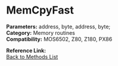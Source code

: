 # MemCpyFast

**Parameters:** address, byte, address, byte;  
**Category:** Memory routines  
**Compatibility:** MOS6502, Z80, Z180, PX86  

**Reference Link:**  
[Back to Methods List](../../SUMMARY.md)

